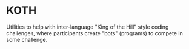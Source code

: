 # KOTH
Utilities to help with inter-language "King of the Hill" style coding challenges, where participants create "bots" (programs) to compete in some challenge.
